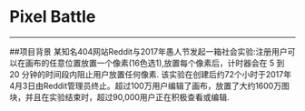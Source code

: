 # Pixel Battle
---
##项目背景
某知名404网站Reddit与2017年愚人节发起一箱社会实验:注册用户可以在画布的任意位置放置一个像素(16色选1),放置每个像素后，计时器会在 5 到 20 分钟的时间段内阻止用户放置任何像素. 
该实验在创建后约72个小时于2017年4月3日由Reddit管理员终止。超过100万用户编辑了画布，放置了大约1600万图块，并且在实验结束时，超过90,000用户正在积极查看或编辑.
